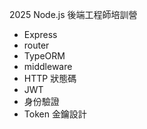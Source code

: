 2025 Node.js 後端工程師培訓營 
- Express
- router
- TypeORM
- middleware
- HTTP 狀態碼
- JWT
- 身份驗證
- Token 金鑰設計
